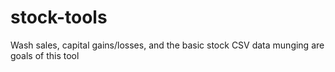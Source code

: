 # stock-tools
Wash sales, capital gains/losses, and the basic stock CSV data munging are goals of this tool
